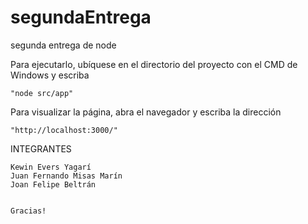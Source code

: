 # segundaEntrega
segunda entrega de node


Para ejecutarlo, ubíquese en el directorio del proyecto con el CMD de Windows y escriba

	"node src/app"

Para visualizar la página, abra el navegador y escriba la dirección 

	"http://localhost:3000/"


INTEGRANTES

	Kewin Evers Yagarí
	Juan Fernando Misas Marín
	Joan Felipe Beltrán


	Gracias!